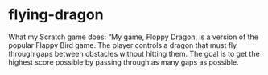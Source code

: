 # flying-dragon
What my Scratch game does: “My game, Floppy Dragon, is a version of the popular Flappy Bird game. The player controls a dragon that must fly through gaps between obstacles without hitting them. The goal is to get the highest score possible by passing through as many gaps as possible.
